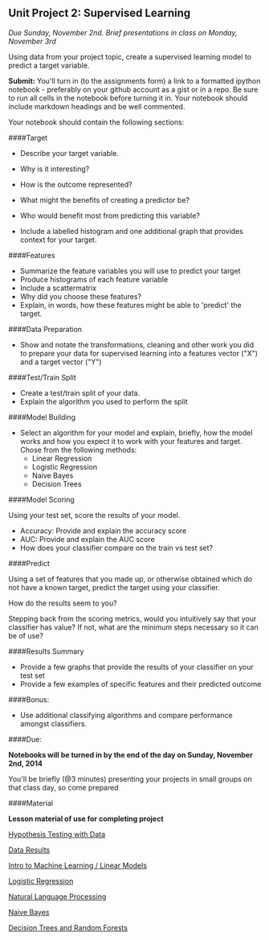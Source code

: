## Unit Project 2: Supervised Learning

*Due Sunday, November 2nd.  Brief presentations in class on Monday, November 3rd*

Using data from your project topic, create a supervised learning model to predict a target variable.

**Submit:**
You'll turn in (to the assignments form) a link to a formatted ipython notebook - preferably on your github account as a gist or in a repo.  Be sure to run all cells in the notebook before turning it in.  Your notebook should include markdown headings and be well commented.  

Your notebook should contain the following sections:

####Target

* Describe your target variable.  
* Why is it interesting?  
* How is the outcome represented?  
* What might the benefits of creating a predictor be?  
* Who would benefit most from predicting this variable?

* Include a labelled histogram and one additional graph that provides context for your target.

####Features

* Summarize the feature variables you will use to predict your target
* Produce histograms of each feature variable
* Include a scattermatrix
* Why did you choose these features?
* Explain, in words, how these features might be able to 'predict' the target.
  
####Data Preparation

* Show and notate the transformations, cleaning and other work you did to prepare your data for supervised learning into a features vector ("X") and a target vector ("Y")

####Test/Train Split

* Create a test/train split of your data.  
* Explain the algorithm you used to perform the split
  
####Model Building

* Select an algorithm for your model and explain, briefly, how the model works and how you expect it to work with your features and target.  Chose from the following methods:
	* Linear Regression
	* Logistic Regression
	* Naive Bayes
	* Decision Trees
	  
	  
####Model Scoring

Using your test set, score the results of your model.

* Accuracy: Provide and explain the accuracy score
* AUC: Provide and explain the AUC score
* How does your classifier compare on the train vs test set?
  
  
####Predict

Using a set of features that you made up, or otherwise obtained which do not have a known target, predict the target using your classifier.

How do the results seem to you?  

Stepping back from the scoring metrics, would you intuitively say that your classifier has  value?  If not, what are the minimum steps necessary so it can be of use?

####Results Summary

* Provide a few graphs that provide the results of your classifier on your test set
* Provide a few examples of specific features and their predicted outcome


####Bonus:

* Use additional classifying algorithms and compare performance amongst classifiers.

####Due:

**Notebooks will be turned in by the end of the day on Sunday, November 2nd, 2014**

You'll be briefly (@3 minutes) presenting your projects in small groups on that class day, so come prepared

####Material

 
**Lesson material of use for completing project**

[Hypothesis Testing with Data](https://github.com/TeachingDataScience/data-science-course/tree/forstudentviewing/07_experimental_design)
 
[Data Results](08_data_results/) 
  
[Intro to Machine Learning / Linear Models](https://github.com/TeachingDataScience/data-science-course/tree/forstudentviewing/09_linear_regression)
 
[Logistic Regression](https://github.com/TeachingDataScience/data-science-course/tree/forstudentviewing/10_logistic/)
  
[Natural Language Processing](https://github.com/TeachingDataScience/data-science-course/tree/forstudentviewing/11_nltk)

[Naive Bayes](https://github.com/TeachingDataScience/data-science-course/tree/forstudentviewing/12_Naive_Bayes)

[Decision Trees and Random Forests](1https://github.com/TeachingDataScience/data-science-course/tree/forstudentviewing/13_decision_trees)


